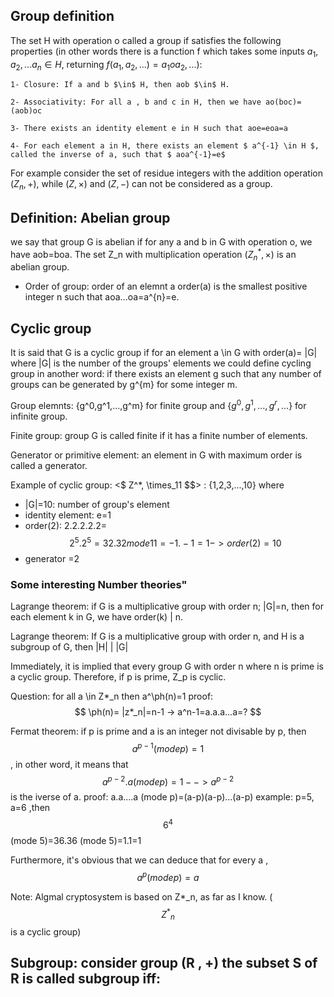 
## Group definition

The set H with operation o called a group if satisfies the following properties (in other words there is  a function f which takes some inputs $a_1,a_2,... a_n \in H$, returning $f(a_1,a_2,...) = a_1oa_2,...  )$:
```
1- Closure: If a and b $\in$ H, then aob $\in$ H.

2- Associativity: For all a , b and c in H, then we have ao(boc)=(aob)oc

3- There exists an identity element e in H such that aoe=eoa=a

4- For each element a in H, there exists an element $ a^{-1} \in H $, called the inverse of a, such that $ aoa^{-1}=e$
```
For example consider the set of residue integers with the addition operation $( Z_{n}, + )$, while $( Z,\times )$ and $(Z , -)$ can not be considered as a group.

## Definition: Abelian group
we say that group G is abelian if for any a and b in G with operation o, we have aob=boa. The set Z_n with multiplication operation $(Z_n^{*} , \times)$ is an abelian group.



- Order of group: order of an elemnt a order(a) is  the smallest positive integer n such that aoa...oa=a^{n}=e.

## Cyclic group
It is said that G is a cyclic group if for an element a \in G with order(a)= |G| where |G| is the number of the groups' elements
we could define cycling group in another word: if there exists an element g such that any number of groups can be generated by g^{m} for some integer m.

Group elemnts: {g^0,g^1,...,g^m} for finite group and  $\{g^0,g^1,...,g^r,...\}$ for infinite group.

Finite group: group G is called finite if it has a finite number of elements. 

Generator or primitive element: an element in G with maximum order is called a generator.


Example of cyclic group: <$ Z^*, \times_11 $$> : {1,2,3,...,10} where
 - |G|=10: number of group's element
 - identity element: e=1
 - order(2): 2.2.2.2.2= $$ 2^{5}.2^{5}=32.32 mode 11 = -1.-1=1 -> order(2)=10 $$
 - generator =2

### Some interesting Number theories"
Lagrange theorem: if G is a multiplicative group with order n; |G|=n, then for each element k in G,
we have order(k) | n.

Lagrange theorem: If G is a multiplicative group with order n, and H is a subgroup of G, then |H| | |G|

Immediately, it is implied that every group G with order n where n is prime is a cyclic group. Therefore, if p is prime, Z_p is cyclic. 

Question: for all a \in Z*_n then a^\ph(n)=1 
 proof:    $$ \ph(n)= |z*_n|=n-1 -> a^n-1=a.a.a...a=? $$
 
 
Fermat theorem: if p is prime and a is an integer not divisable by p, then $$a^{p-1} (mode p)=1 $$, 
in other word, it means that
$$ a^{p-2}.a (mode p)=1 --> a^{p-2} $$ is the iverse of a. 
proof: a.a....a (mode p)=(a-p)(a-p)...(a-p)
example: p=5, a=6 ,then $$ 6^4 $$ (mode 5)=36.36 (mode 5)=1.1=1

Furthermore, it's obvious that we can deduce that for every a ,  $$ a^p (mode p)=a $$

Note: Algmal cryptosystem is based on Z*_n, as far as I know. ($$ {Z^{*}}_n $$ is a cyclic group)

## Subgroup: consider group (R , +) the subset S of R is called subgroup iff:




